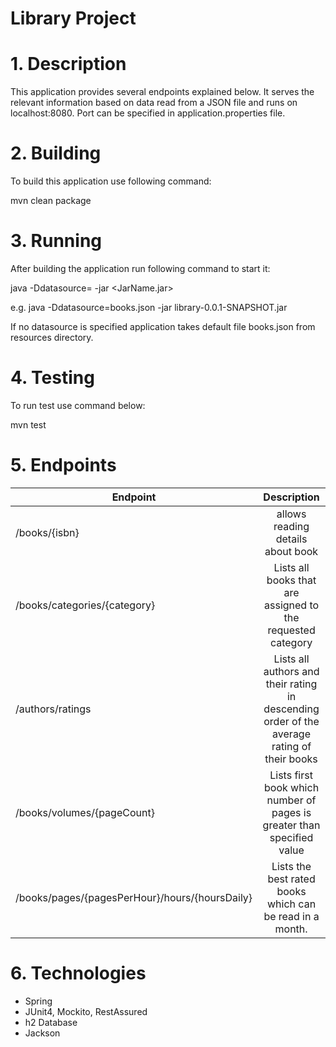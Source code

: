 # Library Project
# 1. Description
This application provides several endpoints explained below. It serves the relevant information based on data read from a JSON file and runs on localhost:8080. Port can be specified in application.properties file.
# 2. Building
To build this application use following command:

mvn clean package 

# 3. Running
After building the application run following command to start it:

java -Ddatasource=<JsonFileName> -jar <JarName.jar>
  
e.g. java -Ddatasource=books.json -jar library-0.0.1-SNAPSHOT.jar
 
 If no datasource is specified application takes default file books.json from resources directory.
 
  # 4. Testing
  To run test use command below:
  
  mvn test
  
  # 5. Endpoints
| Endpoint | Description  |
| ------------- |:-------------:|
| /books/{isbn}      | allows reading details about book |
| /books/categories/{category}      |   Lists all books that are assigned to the requested category    |
| /authors/ratings |  Lists all authors and their rating in descending order of the average rating of their books     |
| /books/volumes/{pageCount} |  Lists first book which number of pages is greater than specified value     |
| /books/pages/{pagesPerHour}/hours/{hoursDaily} | Lists the best rated books which can be read in a month. |
  
  # 6. Technologies
  - Spring
  - JUnit4, Mockito, RestAssured
  - h2 Database
  - Jackson
  
  